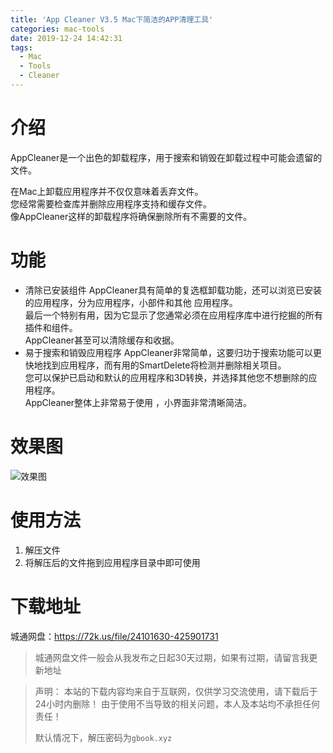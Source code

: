 ```yaml
---
title: 'App Cleaner V3.5 Mac下简洁的APP清理工具'
categories: mac-tools
date: 2019-12-24 14:42:31
tags: 
  - Mac
  - Tools
  - Cleaner
---
```


# 介绍
AppCleaner是一个出色的卸载程序，用于搜索和销毁在卸载过程中可能会遗留的文件。

在Mac上卸载应用程序并不仅仅意味着丢弃文件。  
您经常需要检查库并删除应用程序支持和缓存文件。  
像AppCleaner这样的卸载程序将确保删除所有不需要的文件。

# 功能
- 清除已安装组件
AppCleaner具有简单的复选框卸载功能，还可以浏览已安装的应用程序，分为应用程序，小部件和其他 应用程序。  
最后一个特别有用，因为它显示了您通常必须在应用程序库中进行挖掘的所有插件和组件。   
AppCleaner甚至可以清除缓存和收据。
- 易于搜索和销毁应用程序
AppCleaner非常简单，这要归功于搜索功能可以更快地找到应用程序，而有用的SmartDelete将检测并删除相关项目。  
您可以保护已启动和默认的应用程序和3D转换，并选择其他您不想删除的应用程序。  
AppCleaner整体上非常易于使用 ，小界面非常清晰简洁。

# 效果图
![效果图](https://i.loli.net/2019/12/24/IG3bPZtuScUvVJB.jpg)

# 使用方法
1. 解压文件
2. 将解压后的文件拖到应用程序目录中即可使用

# 下载地址
城通网盘：https://72k.us/file/24101630-425901731
> 城通网盘文件一般会从我发布之日起30天过期，如果有过期，请留言我更新地址


> 声明：
> 本站的下载内容均来自于互联网，仅供学习交流使用，请下载后于24小时内删除！
> 由于使用不当导致的相关问题，本人及本站均不承担任何责任！
>
> 默认情况下，解压密码为`gbook.xyz`